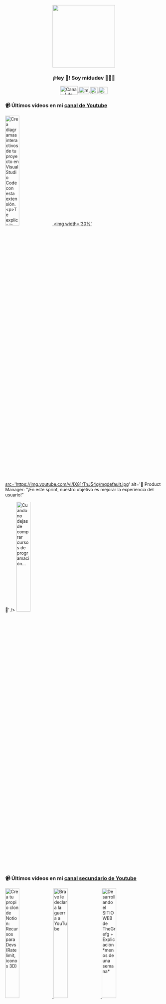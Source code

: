 <p align="center" width="300">
   <img align="center" width="200" src="https://user-images.githubusercontent.com/1561955/106762302-fda9de00-6635-11eb-99be-3ef744e60c0e.png" />
   <h3 align="center">¡Hey 👋! Soy midudev 👨🏻‍💻</h3>
</p>

<p align="center">
   <a href="https://twitch.tv/midudev" target="blank">
    <img align="center" src="https://upload.wikimedia.org/wikipedia/commons/c/ce/Twitch_logo_2019.svg" alt="Canal de Twitch de midudev" height="28px" width="56px" />
  </a>
  <span style="width: 8px;"> </span>
   <a href="https://youtube.com/midudev" target="blank">
    <img align="center" src="https://upload.wikimedia.org/wikipedia/commons/0/09/YouTube_full-color_icon_%282017%29.svg" alt="midudev" height="23px" width="33px" />
  </a>
  <span style="width: 8px;"> </span>
  <a href="https://instagram.com/midu.dev" target="blank">
    <img align="center" src="https://upload.wikimedia.org/wikipedia/commons/e/e7/Instagram_logo_2016.svg" alt="Canal de Instagram de midu.dev" height="23px" width="23px" />
  </a>
  <span style="width: 8px;"> </span>
  <a href="https://twitter.com/midudev" target="blank">
    <img align="center" src="https://upload.wikimedia.org/wikipedia/commons/thumb/6/6f/Logo_of_Twitter.svg/2491px-Logo_of_Twitter.svg.png" alt="Canal de Twitter de midudev" height="23px" width="28px" />
  </a>
</p>

### 📹 Últimos vídeos en mi [canal de Youtube](https://youtube.com/midudev?sub_confirmation=1)

<a href='https://youtu.be/Jk-Eo9WYAvw' target='_blank'>
  <img width='30%' src='https://img.youtube.com/vi/Jk-Eo9WYAvw/mqdefault.jpg' alt='Crea diagramas interactivos de tu proyecto en Visual Studio Code con esta extensión.

Te explica la' />
</a>
<a href='https://youtu.be/IX81rTnJ54g' target='_blank'>
  <img width='30%' src='https://img.youtube.com/vi/IX81rTnJ54g/mqdefault.jpg' alt='🎯 Product Manager: "¡En este sprint, nuestro objetivo es mejorar la experiencia del usuario!"

👩‍' />
</a>
<a href='https://youtu.be/mm88biQrlhY' target='_blank'>
  <img width='30%' src='https://img.youtube.com/vi/mm88biQrlhY/mqdefault.jpg' alt='Cuando no dejas de comprar cursos de programación...' />
</a>

### 📹 Últimos vídeos en mi [canal secundario de Youtube](https://youtube.com/midulive?sub_confirmation=1)

<a href='https://youtu.be/mCNbnfQ-MMM' target='_blank'>
  <img width='30%' src='https://img.youtube.com/vi/mCNbnfQ-MMM/mqdefault.jpg' alt='Crea tu propio clon de Notion: Recursos para Devs (Rate limit, iconos 3D)' />
</a>
<a href='https://youtu.be/Awhs5gjhyV0' target='_blank'>
  <img width='30%' src='https://img.youtube.com/vi/Awhs5gjhyV0/mqdefault.jpg' alt='Brave le declara la guerra a YouTube' />
</a>
<a href='https://youtu.be/IzPJcrRutmk' target='_blank'>
  <img width='30%' src='https://img.youtube.com/vi/IzPJcrRutmk/mqdefault.jpg' alt='Desarrollando el SITIO WEB de TheGrefg + Explicación *menos de una semana*' />
</a>